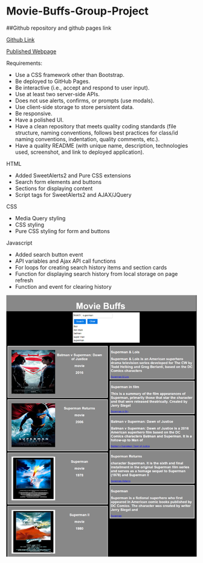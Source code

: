 # Movie-Buffs-Group-Project 

##Github repository and github pages link

[Github Link](https://github.com/JG-77/Movie-Buffs-Group-Project.git)

[Published Webpage](https://jg-77.github.io/Movie-Buffs-Group-Project/)

Requirements:

* Use a CSS framework other than Bootstrap.
* Be deployed to GitHub Pages.
* Be interactive (i.e., accept and respond to user input).
* Use at least two server-side APIs.
* Does not use alerts, confirms, or prompts (use modals).
* Use client-side storage to store persistent data.
* Be responsive.
* Have a polished UI.
* Have a clean repository that meets quality coding standards (file structure, naming conventions, follows best practices for class/id naming conventions, indentation, quality comments, etc.).
* Have a quality README (with unique name, description, technologies used, screenshot, and link to deployed application).

HTML 

* Added SweetAlerts2 and Pure CSS extensions
* Search form elements and buttons
* Sections for displaying content
* Script tags for SweetAlerts2 and AJAX/JQuery

CSS 

* Media Query styling
* CSS styling
* Pure CSS styling for form and buttons

Javascript

* Added search button event
* API variables and Ajax API call functions
* For loops for creating search history items and section cards
* Function for displaying search history from local storage on page refresh 
* Function and event for clearing history

![Webpage Preview](assets\Project-Movie-Buffs-Screenshot.png)